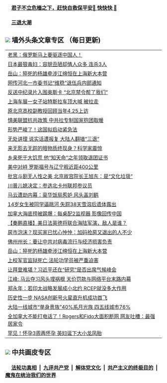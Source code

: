 
 ### &nbsp;&nbsp;&nbsp;&nbsp; [君子不立危樯之下，赶快自救保平安🍎 快快快 📩](https://github.com/pwgy/td/blob/master/README.md)

 ### &nbsp;&nbsp;&nbsp;&nbsp; [三退大潮](https://ww3.xkide.work/?key=zuuelqyfglsfjmgm&pin=65881581&ag=ogQuit&from=pw2) 

## <img src="https://img.icons8.com/cute-clipart/2x/circled-right.png"> 墙外头条文章专区 （每日更新)

<Table>
<tr><td colspan="2" align="left"><a href="https://www.xjudw.work/?name=c1388891&key=jxhgisbctpdeqtjm&from=pw2">老黑：俄罗斯马上要驱逐中国人！</a></td></tr>
<tr><td colspan="2" align="left"><a href="https://www.xjudw.work/?name=c1388936&key=jxhgisbctpdeqtjm&from=pw2">日本最狠毒妇：容貌丑陋却情人众多 连杀3人</a></td></tr>
<tr><td colspan="2" align="left"><a href="https://www.xjudw.work/?name=c1388928&key=jxhgisbctpdeqtjm&from=pw2">岳山：猝死的杨雄牵涉江绵恒在上海新大本营</a></td></tr>
<tr><td colspan="2" align="left"><a href="https://www.xjudw.work/?name=c1388964&key=jxhgisbctpdeqtjm&from=pw2">网传河北一市委书记“维稳”退伍兵内部通知</a></td></tr>
<tr><td colspan="2" align="left"><a href="https://www.xjudw.work/?name=c1388937&key=jxhgisbctpdeqtjm&from=pw2">反送中纪录片入围奥斯卡 “北京禁令帮了我们”</a></td></tr>
<tr><td colspan="2" align="left"><a href="https://www.xjudw.work/?name=c1388961&key=jxhgisbctpdeqtjm&from=pw2">上海车展一女子站特斯拉车顶大喊 被拉走</a></td></tr>
<tr><td colspan="2" align="left"><a href="https://www.xjudw.work/?name=c1388923&key=jxhgisbctpdeqtjm&from=pw2">原北京高校副教授回顾当年4.25上访</a></td></tr>
<tr><td colspan="2" align="left"><a href="https://www.xjudw.work/?name=c1388890&key=jxhgisbctpdeqtjm&from=pw2">惧美联盟抗共政策 中共拉专制国家抱团取暖</a></td></tr>
<tr><td colspan="2" align="left"><a href="https://www.xjudw.work/?name=c1388878&key=jxhgisbctpdeqtjm&from=pw2">形势严峻了！这国拟启动紧急法</a></td></tr>
<tr><td colspan="2" align="left"><a href="https://www.xjudw.work/?name=c1388922&key=jxhgisbctpdeqtjm&from=pw2">无处讲理 说实话遭报复 大陆人翻墙“三退”</a></td></tr>
<tr><td colspan="2" align="left"><a href="https://www.xjudw.work/?name=c1388900&key=jxhgisbctpdeqtjm&from=pw2">来无影去无踪的暗物质终现身？科学家震惊</a></td></tr>
<tr><td colspan="2" align="left"><a href="https://www.xjudw.work/?name=c1388907&key=jxhgisbctpdeqtjm&from=pw2">乡亲死于大饥荒 他“知天命”之年领取退团证书</a></td></tr>
<tr><td colspan="2" align="left"><a href="https://www.xjudw.work/?name=c1388854&key=jxhgisbctpdeqtjm&from=pw2">美中对峙 罗斯福号与辽宁舰近距400公里</a></td></tr>
<tr><td colspan="2" align="left"><a href="https://www.xjudw.work/?name=c1388874&key=jxhgisbctpdeqtjm&from=pw2">批宫斗剧无人性之美 北京故宫院长王旭东：是“文化垃圾”</a></td></tr>
<tr><td colspan="2" align="left"><a href="https://www.xjudw.work/?name=c1388902&key=jxhgisbctpdeqtjm&from=pw2">川普儿媳决定：参选北卡州联邦参议员</a></td></tr>
<tr><td colspan="2" align="left"><a href="https://www.xjudw.work/?name=c1388897&key=jxhgisbctpdeqtjm&from=pw2">马云遭劫内幕：豪华饭局惹妒 风头盖刘鹤</a></td></tr>
<tr><td colspan="2" align="left"><a href="https://www.xjudw.work/?name=c1388901&key=jxhgisbctpdeqtjm&from=pw2">14岁女生被同学逼跳河 失踪38天雪溶后遗体露出</a></td></tr>
<tr><td colspan="2" align="left"><a href="https://www.xjudw.work/?name=c1388853&key=jxhgisbctpdeqtjm&from=pw2">加拿大海底捞被踢爆：每桌配2监视器 影像回传中国</a></td></tr>
<tr><td colspan="2" align="left"><a href="https://www.xjudw.work/?name=c1388962&key=jxhgisbctpdeqtjm&from=pw2">【秦鹏直播】美日法英德将联合海陆军演，敌人是谁？</a></td></tr>
<tr><td colspan="2" align="left"><a href="https://www.xjudw.work/?name=c1388793&key=jxhgisbctpdeqtjm&from=pw2">房市泡沫？现买家已忧心忡忡：加码抢房又退出的人不少</a></td></tr>
<tr><td colspan="2" align="left"><a href="https://www.xjudw.work/?name=c1388904&key=jxhgisbctpdeqtjm&from=pw2">佛州州长：要让中共对病毒流行与经济损害负责</a></td></tr>
<tr><td colspan="2" align="left"><a href="https://www.xjudw.work/?name=c1388864&key=jxhgisbctpdeqtjm&from=pw2">岳山：猝死的杨雄牵涉江绵恒在上海新大本营</a></td></tr>
<tr><td colspan="2" align="left"><a href="https://www.xjudw.work/?name=c1388960&key=jxhgisbctpdeqtjm&from=pw2">上校军官监狱死亡 法轮功学员被严重迫害</a></td></tr>
<tr><td colspan="2" align="left"><a href="https://www.xjudw.work/?name=c1388814&key=jxhgisbctpdeqtjm&from=pw2">让拜登难堪？习近平还在“研究”是否出席气候峰会</a></td></tr>
<tr><td colspan="2" align="left"><a href="https://www.xjudw.work/?name=c1388924&key=jxhgisbctpdeqtjm&from=pw2">江峰: 马云夺习风头埋祸根 天价罚款与网络平台末路内幕</a></td></tr>
<tr><td colspan="2" align="left"><a href="https://www.xjudw.work/?name=c1388933&key=jxhgisbctpdeqtjm&from=pw2">郑永年：若印太战略发展成小北约 RCEP就没多大作用</a></td></tr>
<tr><td colspan="2" align="left"><a href="https://www.xjudw.work/?name=c1388881&key=jxhgisbctpdeqtjm&from=pw2">历史性一步 NASA创新号火星直升机成功首飞</a></td></tr>
<tr><td colspan="2" align="left"><a href="https://www.xjudw.work/?name=c1388869&key=jxhgisbctpdeqtjm&from=pw2">大陆一线城市“单身贵族”40&#x25;系月光族 四五线城市76&#x25;</a></td></tr>
<tr><td colspan="2" align="left"><a href="https://www.xjudw.work/?name=c1388905&key=jxhgisbctpdeqtjm&from=pw2">全加拿大不能打电话了！Rogers和Fido大面积断网 网友吐槽：最强居家令</a></td></tr>
<tr><td colspan="2" align="left"><a href="https://www.xjudw.work/?name=c1388899&key=jxhgisbctpdeqtjm&from=pw2">罕见！怀孕3周再怀孕 英妇诞下大小龙凤胎</a></td></tr>

 </Table>

 ## <img src="https://img.icons8.com/cute-clipart/2x/circled-right.png"> 中共画皮专区
 ### &nbsp;&nbsp;&nbsp;&nbsp; [法轮功真相](https://github.com/begood0513/basic/blob/master/README.md) &nbsp;|&nbsp; [九评共产党](https://github.com/begood0513/9ping.md/blob/master/README.md) &nbsp;|&nbsp; [解体党文化](https://github.com/begood0513/jtdwh.md/blob/master/README.md)   &nbsp;|&nbsp; [共产主义的终极目的](https://github.com/begood0513/gczydzjmd.md/blob/master/README.md) &nbsp;|&nbsp; [魔鬼在统治我们的世界](https://github.com/begood0513/gczydzjmd.md/blob/master/README.md) 
